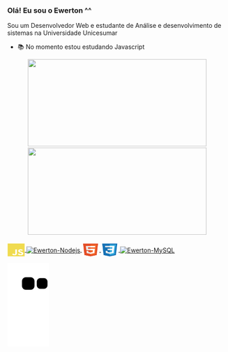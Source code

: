 ### Olá! Eu sou o Ewerton ^^

Sou um Desenvolvedor Web e estudante de Análise e desenvolvimento de sistemas na Universidade Unicesumar
- 📚 No momento estou estudando Javascript

<div align="center">
  <a href="https://github.com/Ewepn">
  <img height="200em" width="410em" src="https://github-readme-stats.vercel.app/api?username=Ewepn&show_icons=true&theme=github_dark&include_all_commits=true&count_private=true"/>
  <img height="200em" width="410em" src="https://github-readme-stats.vercel.app/api/top-langs/?username=Ewepn&layout=compact&langs_count=7&theme=github_dark"/>
</div>
<div style="display: inline_block"><br>
  <img align="center" alt="Ewerton-Js" height="30" width="40" src="https://raw.githubusercontent.com/devicons/devicon/master/icons/javascript/javascript-plain.svg">
  <img align="center" alt="Ewerton-Nodejs" height="30" width="40" src="https://cdn.jsdelivr.net/gh/devicons/devicon/icons/nodejs/nodejs-original.svg" />       
  <img align="center" alt="Ewerton-HTML" height="30" width="40" src="https://raw.githubusercontent.com/devicons/devicon/master/icons/html5/html5-original.svg">
  <img align="center" alt="Ewerton-CSS" height="30" width="40" src="https://raw.githubusercontent.com/devicons/devicon/master/icons/css3/css3-original.svg">
  <img align="center" alt="Ewerton-MySQL" height="30" width="40" src="https://cdn.jsdelivr.net/gh/devicons/devicon/icons/mysql/mysql-original.svg" />

  ![Snake animation](https://github.com/Ewepn/Ewepn/blob/output/github-contribution-grid-snake.svg)
</div>
